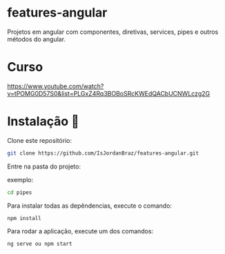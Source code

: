 # features-angular
Projetos em angular com componentes, diretivas, services, pipes e outros métodos do angular.

# Curso 
https://www.youtube.com/watch?v=tPOMG0D57S0&list=PLGxZ4Rq3BOBoSRcKWEdQACbUCNWLczg2G

# Instalação 📀

Clone este repositório:

```bash
git clone https://github.com/IsJordanBraz/features-angular.git
```

Entre na pasta do projeto:

exemplo: 
```bash
cd pipes
```

Para instalar todas as depêndencias, execute o comando:

```bash
npm install
```

Para rodar a aplicação, execute um dos comandos:

```bash
ng serve ou npm start
